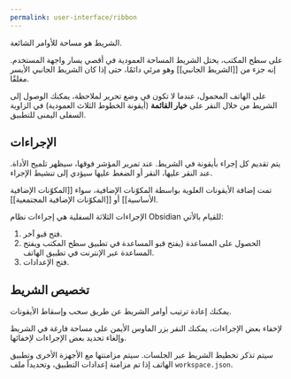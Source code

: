 ```yaml
---
permalink: user-interface/ribbon
---
```


الشريط هو مساحة للأوامر الشائعة.

على سطح المكتب، يحتل الشريط المساحة العمودية في أقصي يسار واجهة المستخدم. إنه جزء من [[الشريط الجانبي]] وهو مرئي دائمًا، حتى إذا كان الشريط الجانبي الأيسر مغلقًا.

على الهاتف المحمول، عندما لا تكون في وضع تحرير لملاحظة، يمكنك الوصول إلى الشريط من خلال النقر على **خيار القائمة** (أيقونة الخطوط الثلاث العمودية) في الزاوية السفلى اليمنى للتطبيق.

## الإجراءات

يتم تقديم كل إجراء بأيقونة في الشريط. عند تمرير المؤشر فوقها، سيظهر تلميح الأداة. عند النقر عليها، النقر أو الضغط عليها سيؤدي إلى تنشيط الإجراء.

تمت إضافة الأيقونات العلوية بواسطة المكوّنات الإضافية، سواء [[المكوّنات الإضافية الأساسية]] أو [[المكوّنات الإضافية المجتمعية]].

الإجراءات الثلاثة السفلية هي إجراءات نظام Obsidian للقيام بالأتي:

1. فتح قبو آخر.
2. الحصول على المساعدة (يفتح قبو المساعدة في تطبيق سطح المكتب ويفتح المساعدة عبر الإنترنت في تطبيق الهاتف.
3. فتح الإعدادات.

## تخصيص الشريط

يمكنك إعادة ترتيب أوامر الشريط عن طريق سحب وإسقاط الأيقونات.

لإخفاء بعض الإجراءات، يمكنك النقر بزر الماوس الأيمن على مساحة فارغة في الشريط وإلغاء تحديد بعض الإجراءات لإخفائها.

سيتم تذكر تخطيط الشريط عبر الجلسات. سيتم مزامنتها مع الأجهزة الأخرى وتطبيق الهاتف إذا تم مزامنة إعدادات التطبيق، وتحديداً ملف `workspace.json`.

